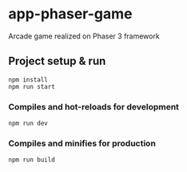 # app-phaser-game
Arcade game realized on Phaser 3 framework



## Project setup & run
```
npm install
npm run start
```

### Compiles and hot-reloads for development
```
npm run dev
```

### Compiles and minifies for production
```
npm run build
```
